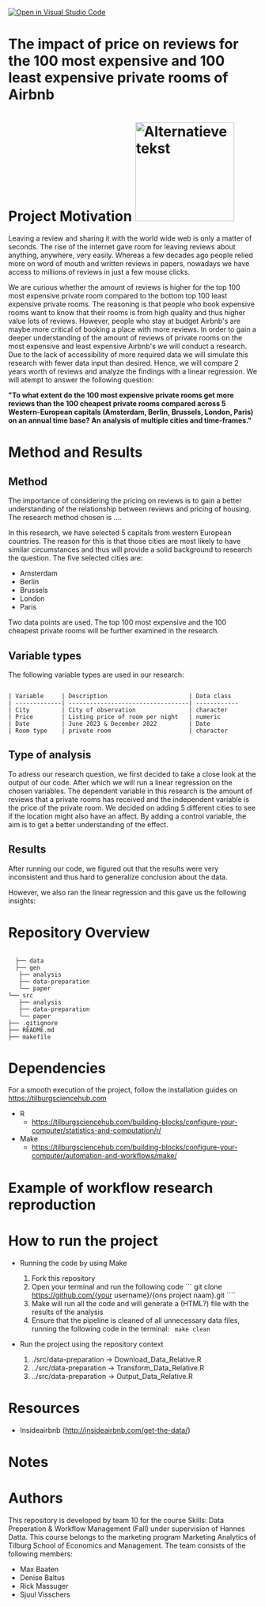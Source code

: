 [![Open in Visual Studio Code](https://classroom.github.com/assets/open-in-vscode-718a45dd9cf7e7f842a935f5ebbe5719a5e09af4491e668f4dbf3b35d5cca122.svg)](https://classroom.github.com/online_ide?assignment_repo_id=11725981&assignment_repo_type=AssignmentRepo)
# The impact of price on reviews for the 100 most expensive and 100 least expensive private rooms of Airbnb

# Project Motivation <img src="https://github.com/course-dprep/team-project-data-prep-team-10/assets/143409405/4b4503f3-bea1-4c63-bd7a-988ae92ec1b5?raw=true" alt="Alternatieve tekst" height="200">

Leaving a review and sharing it with the world wide web is only a matter of seconds. The rise of the internet gave room for leaving reviews about anything, anywhere, very easily. Whereas a few decades ago people relied more on word of mouth and written reviews in papers, nowadays we have access to millions of reviews in just a few mouse clicks.

We are curious whether the amount of reviews is higher for the top 100 most expensive private room compared to the bottom top 100 least expensive private rooms. The reasoning is that people who book expensive rooms want to know that their rooms is from high quality and thus higher value lots of reviews. However, people who stay at budget Airbnb's are maybe more critical of booking a place with more reviews. In order to gain a deeper understanding of the amount of reviews of private rooms on the most expensive and least expensive Airbnb's we will conduct a research. Due to the lack of accessibility of more required data we will simulate this research with fewer data input than desired. Hence, we will compare 2 years worth of reviews and analyze the findings with a linear regression. We will atempt to answer the following question:

__"To what extent do the 100 most expensive private rooms get more reviews than the 100 cheapest private rooms compared across 5 Western-European capitals (Amsterdam, Berlin, Brussels, London, Paris) on an annual time base? An analysis of multiple cities and time-frames."__ 

# Method and Results
## Method
The importance of considering the pricing on reviews is to gain a better understanding of the relationship between reviews and pricing of housing. The research method chosen is ....

In this research, we have selected 5 capitals from western European countries. The reason for this is that those cities are most likely to have similar circumstances and thus will provide a solid background to research the question. The five selected cities are:
* Amsterdam
* Berlin
* Brussels
* London
* Paris

Two data points are used. The top 100 most expensive and the 100 cheapest private rooms will be further examined in the research.

## Variable types
The following variable types are used in our research:
```

| Variable     | Description                       | Data class     
| -------------| ----------------------------------| ------------
| City         | City of observation               | character  
| Price        | Listing price of room per night   | numeric  
| Date         | June 2023 & December 2022         | Date  
| Room type    | private room                      | character  

```

##  Type of analysis
To adress our research question, we first decided to take a close look at the output of our code. After which we will run a linear regression on the chosen variables. The dependent variable in this research is the amount of reviews that a private rooms has received and the independent variable is the price of the private room. We decided on adding 5 different cities to see if the location might also have an affect. By adding a control variable, the aim is to get a better understanding of the effect.

## Results
After running our code, we figured out that the results were very inconsistent and thus hard to generalize conclusion about the data.

However, we also ran the linear regression and this gave us the following insights:
# Repository Overview
```
 
  ├── data
  ├── gen
   ├── analysis
   ├── data-preparation
   └── paper
└── src
   ├── analysis
   ├── data-preparation
   └── paper
├── .gitignore
├── README.md
├── makefile
```
# Dependencies
For a smooth execution of the project, follow the installation guides on https://tilburgsciencehub.com
* R
    * https://tilburgsciencehub.com/building-blocks/configure-your-computer/statistics-and-computation/r/
* Make
    * https://tilburgsciencehub.com/building-blocks/configure-your-computer/automation-and-workflows/make/

# Example of workflow research reproduction

# How to run the project
* Running the code by using Make
  1. Fork this repository
  2. Open your terminal and run the following code
   ``` git clone https://github.com/{your username}/{ons project naam}.git ````
  4. Make will run all the code and will generate a (HTML?) file with the results of the analysis
  5. Ensure that the pipeline is cleaned of all unnecessary data files, running the following code in the terminal:
     ``` make clean```

* Run the project using the repository context
  1. ./src/data-preparation -> Download_Data_Relative.R
  2. ../src/data-preparation -> Transform_Data_Relative.R
  3. ../src/data-preparation -> Output_Data_Relative.R



# Resources
* Insideairbnb (http://insideairbnb.com/get-the-data/)

# Notes

# Authors 
This repository is developed by team 10 for the course Skills: Data Preperation & Workflow Management (Fall) under supervision of Hannes Datta. This course belongs to the marketing program Marketing Analytics of Tilburg School of Economics and Management. The team consists of the following members:
* Max Baaten 
* Denise Baltus 
* Rick Massuger 
* Sjuul Visschers 
